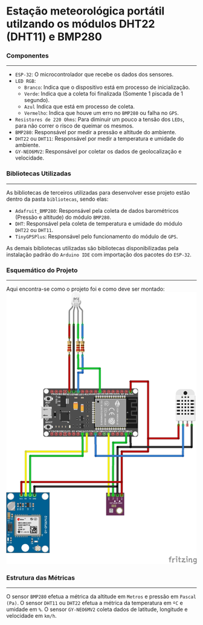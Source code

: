 # Estação meteorológica portátil utilzando os módulos DHT22 (DHT11) e BMP280

### Componentes
---

- `ESP-32`: O microcontrolador que recebe os dados dos sensores.
- `LED RGB`:
    - `Branco`: Indica que o dispositivo está em processo de inicialização.
    - `Verde`: Indica que a coleta foi finalizada (Somente 1 piscada de 1 segundo).
    - `Azul` Indica que está em processo de coleta.
    - `Vermelho`: Indica que houve um erro no `BMP280` ou falha no `GPS`.
- `Resistores de 220 Ohms`: Para diminuir um pouco a tensão dos `LEDs`, para não correr o risco de queimar os mesmos.
- `BMP280`: Responsável por medir a pressão e altitude do ambiente.
- `DHT22` ou `DHT11`: Responsável por medir a temperatura e umidade do ambiente.
- `GY-NEO6MV2`: Responsável por coletar os dados de geolocalização e velocidade.

### Bibliotecas Utilizadas
---

As bibliotecas de terceiros utilizadas para desenvolver esse projeto estão dentro da pasta `bibliotecas`, sendo elas:

- `Adafruit_BMP280`: Responsável pela coleta de dados barométricos (Pressão e altitude) do módulo `BMP280`.
- `DHT`: Responsável pela coleta de temperatura e umidade do módulo `DHT22` ou `DHT11`.
- `TinyGPSPlus`: Responsável pelo funcionamento do módulo de `GPS`.

As demais bibliotecas utilizadas são bibliotecas disponibilizadas pela instalação padrão do `Arduino IDE` com importação dos pacotes do `ESP-32`.

### Esquemático do Projeto
---

Aqui encontra-se como o projeto foi e como deve ser montado:
![Esquemático do projeto](./esquema.jpg "Esquema do projeto")

### Estrutura das Métricas
---

O sensor `BMP280` efetua a métrica da altitude em `Metros` e pressão em `Pascal (Pa)`.
O sensor `DHT11` ou `DHT22` efetua a métrica da temperatura em `ºC` e umidade em `%`.
O sensor `GY-NEO6MV2` coleta dados de latitude, longitude e velocidade em `km/h`.
